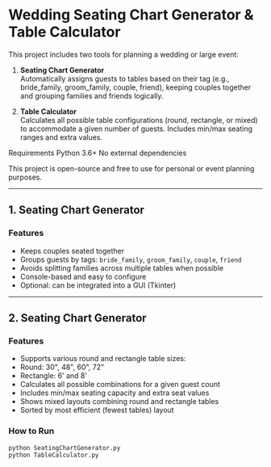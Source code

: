 # Wedding Seating Chart Generator & Table Calculator

This project includes two tools for planning a wedding or large event:

1. **Seating Chart Generator**  
   Automatically assigns guests to tables based on their tag (e.g., bride_family, groom_family, couple, friend), keeping couples together and grouping families and friends logically.

2. **Table Calculator**  
   Calculates all possible table configurations (round, rectangle, or mixed) to accommodate a given number of guests. Includes min/max seating ranges and extra values.

Requirements
Python 3.6+
No external dependencies

This project is open-source and free to use for personal or event planning purposes. 

---

## 1. Seating Chart Generator

### Features
- Keeps couples seated together
- Groups guests by tags: `bride_family`, `groom_family`, `couple`, `friend`
- Avoids splitting families across multiple tables when possible
- Console-based and easy to configure
- Optional: can be integrated into a GUI (Tkinter)

---

## 2. Seating Chart Generator

### Features
- Supports various round and rectangle table sizes:
- Round: 30", 48", 60", 72"
- Rectangle: 6' and 8'
- Calculates all possible combinations for a given guest count
- Includes min/max seating capacity and extra seat values
- Shows mixed layouts combining round and rectangle tables
- Sorted by most efficient (fewest tables) layout

### How to Run

```bash
python SeatingChartGenerator.py
python TableCalculator.py
